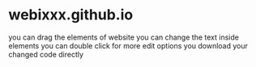 # webixxx.github.io
you can drag the elements of website
you can change the text inside elements
you can double click for more edit options
you download your changed code directly
